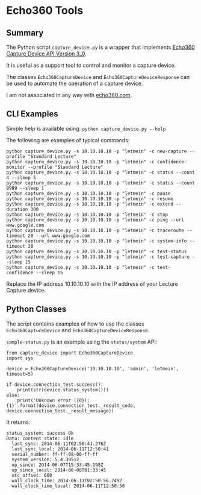 # Echo360 Tools

## Summary

The Python script `capture_device.py` is a wrapper that implements [Echo360 Capture Device API Version 3_0](http://confluence.echo360.com/display/54/Capture+Device+API).

It is useful as a support tool to control and monitor a capture device.

The classes `Echo360CaptureDevice` and `Echo360CaptureDeviceResponse` can be used to automate the operation of a capture device.

I am not associated in any way with [echo360.com](http://echo360.com).

## CLI Examples

Simple help is available using:
`python capture_device.py --help`

The following are examples of typical commands:
```
python capture_device.py -s 10.10.10.10 -p "letmein" -c new-capture --profile "Standard Lecture"
python capture_device.py -s 10.10.10.10 -p "letmein" -c confidence-monitor --profile "Standard Lecture"
python capture_device.py -s 10.10.10.10 -p "letmein" -c status --count 4 --sleep 5
python capture_device.py -s 10.10.10.10 -p "letmein" -c status --count 9999 --sleep 1
python capture_device.py -s 10.10.10.10 -p "letmein" -c pause
python capture_device.py -s 10.10.10.10 -p "letmein" -c resume
python capture_device.py -s 10.10.10.10 -p "letmein" -c extend --duration 300
python capture_device.py -s 10.10.10.10 -p "letmein" -c stop
python capture_device.py -s 10.10.10.10 -p "letmein" -c ping --url www.google.com
python capture_device.py -s 10.10.10.10 -p "letmein" -c traceroute --timeout 20 --url www.google.com
python capture_device.py -s 10.10.10.10 -p "letmein" -c system-info --timeout 20
python capture_device.py -s 10.10.10.10 -p "letmein" -c test-status
python capture_device.py -s 10.10.10.10 -p "letmein" -c test-capture --sleep 15
python capture_device.py -s 10.10.10.10 -p "letmein" -c test-confidence --sleep 15
```

Replace the IP address 10.10.10.10 with the IP address of your Lecture Capture device.

## Python Classes

The script contains examples of how to use the classes `Echo360CaptureDevice` and `Echo360CaptureDeviceResponse`.

`sample-status.py` is an example using the `status/system` API:

```
from capture_device import Echo360CaptureDevice
import sys

device = Echo360CaptureDevice('10.10.10.10', 'admin', 'letmein', timeout=5)

if device.connection_test.success():
    print(str(device.status_system()))
else:
    print('Unknown error ({0}): {1}'.format(device.connection_test._result_code, device.connection_test._result_message))
 ```

It returns:
```
status_system: success Ok
Data: content_state: idle
  last_sync: 2014-06-11T02:50:41.276Z
  last_sync_local: 2014-06-11T12:50:41
  serial_number: ff-ff-08-00-ff-ff
  system_version: 5.4.39512
  up_since: 2014-06-07T15:33:45.198Z
  up_since_local: 2014-06-08T01:33:45
  utc_offset: 600
  wall_clock_time: 2014-06-11T02:50:56.749Z
  wall_clock_time_local: 2014-06-11T12:50:56
  ```
